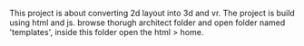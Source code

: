 This project is about converting 2d layout into 3d and vr. The project is build using html and js.
browse thorugh architect folder and open folder named 'templates', inside this folder open the html > home.
